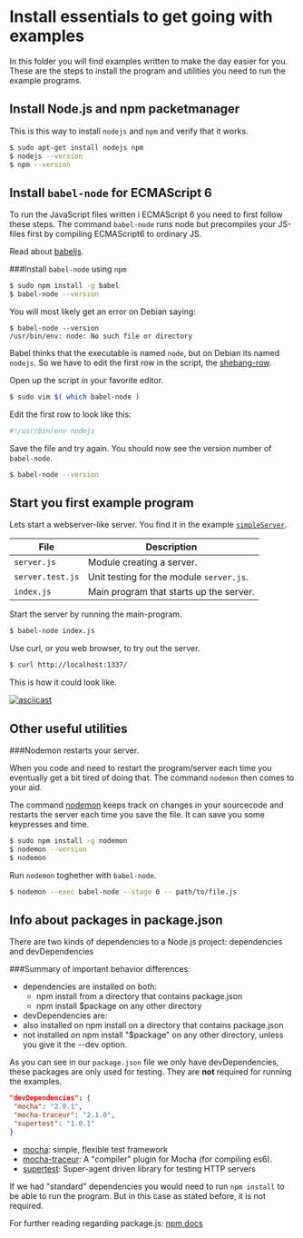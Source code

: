 Install essentials to get going with examples
===============================================

In this folder you will find examples written to make the day easier for you. These are the steps to install the program and utilities you need to run the example programs.



Install Node.js and npm packetmanager
------------------------------------------------

This is this way to install `nodejs` and `npm` and verify that it works.

```bash
$ sudo apt-get install nodejs npm
$ nodejs --version
$ npm --version
```



Install `babel-node` for ECMAScript 6
------------------------------------------------

To run the JavaScript files written i ECMAScript 6 you need to first follow these steps. The command `babel-node` runs node but precompiles your JS-files first by compiling ECMAScript6 to ordinary JS.

Read about [babeljs](https://babeljs.io/).


###Install `babel-node` using `npm`

```bash
$ sudo npm install -g babel
$ babel-node --version
```

You will most likely get an error on Debian saying:

```
$ babel-node --version
/usr/bin/env: node: No such file or directory
```

Babel thinks that the executable is named `node`, but on Debian its named `nodejs`. So we have to edit the first row in the script, the [shebang-row](https://en.wikipedia.org/wiki/Shebang_%28Unix%29).  

Open up the script in your favorite editor.

```bash
$ sudo vim $( which babel-node )
```

Edit the first row to look like this:

```bash
#!/usr/bin/env nodejs
```

Save the file and try again. You should now see the version number of `babel-node`.

```bash
$ babel-node --version
```



Start you first example program
------------------------------------------------

Lets start a webserver-like server. You find it in the example [`simpleServer`](simpleServer).

| File              | Description |
|-------------------|-------------|
| `server.js`       | Module creating a server. |
| `server.test.js`  | Unit testing for the module `server.js`. |
| `index.js`        | Main program that starts up the server. |

Start the server by running the main-program.

```bash
$ babel-node index.js
```

Use curl, or you web browser, to try out the server.

```bash
$ curl http://localhost:1337/
```

This is how it could look like.

[![asciicast](https://asciinema.org/a/22554.png)](https://asciinema.org/a/22554)



Other useful utilities
------------------------------------------------



###Nodemon restarts your server.

When you code and need to restart the program/server each time you eventually get a bit tired of doing that. The command `nodemon` then comes to your aid.

The command [nodemon](http://nodemon.io/) keeps track on changes in your sourcecode and restarts the server each time you save the file. It can save you some keypresses and time.

```bash
$ sudo npm install -g nodemon
$ nodemon --version
$ nodemon
```

Run `nodemon` toghether with `babel-node`.

```bash
$ nodemon --exec babel-node --stage 0 -- path/to/file.js
```



Info about packages in package.json
------------------------------------------------
There are two kinds of dependencies to a Node.js project: dependencies and devDependencies

###Summary of important behavior differences:

* dependencies are installed on both:
  * npm install from a directory that contains package.json
  * npm install $package on any other directory
* devDependencies are:
 * also installed on npm install on a directory that contains package.json
 * not installed on npm install "$package" on any other directory, unless you give it the --dev option.


As you can see in our `package.json` file we only have devDependencies,
these packages are only used for testing. They are **not** required for running the examples.
 ```json
 "devDependencies": {
  "mocha": "2.0.1",
  "mocha-traceur": "2.1.0",
  "supertest": "1.0.1"
}
```

* [mocha](https://www.npmjs.com/package/mocha): simple, flexible test framework
* [mocha-traceur](https://www.npmjs.com/package/mocha-traceur): A "compiler" plugin for Mocha (for compiling es6).
* [supertest](https://www.npmjs.com/package/supertest): Super-agent driven library for testing HTTP servers


If we had "standard" dependencies you would need to run `npm install` to be able to run the program. But in this case as stated before, it is not required.



For further reading regarding package.js: [npm docs](https://docs.npmjs.com/files/package.json)
